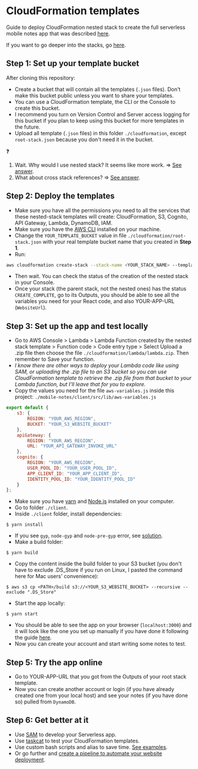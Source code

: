 # CloudFormation templates

Guide to deploy CloudFormation nested stack to create the full serverless mobile notes app that was described [here](../README.md).

If you want to go deeper into the stacks, go [here](../docs/full-explanation.md).

## Step 1: Set up your template bucket
After cloning this repository:
- Create a bucket that will contain all the templates (`.json` files). Don't make this bucket public unless you want to share your templates.
- You can use a CloudFormation template, the CLI or the Console to create this bucket.
- I recommend you turn on Version Control and Server access logging for this bucket if you plan to keep using this bucket for more templates in the future.
- Upload all template (`.json` files) in this folder `./cloudformation`, except `root-stack.json` because you don't need it in the bucket.

:question:
1. Wait. Why would I use nested stack? It seems like more work. => [See answer](../docs/why-nested-stack.md).
1. What about cross stack references? => [See answer](../docs/why-cross-stack.md).


## Step 2: Deploy the templates
- Make sure you have all the permissions you need to all the services that these nested-stack templates will create: CloudFormation, S3, Cognito, API Gateway, Lambda, DynamoDB, IAM.
- Make sure you have the [AWS CLI](https://docs.aws.amazon.com/cli/latest/userguide/cli-chap-install.html) installed on your machine.
- Change the `YOUR_TEMPLATE_BUCKET` value in file `./cloudformation/root-stack.json` with your real template bucket name that you created in **Step 1**.
- Run:
```bash
aws cloudformation create-stack --stack-name <YOUR_STACK_NAME> --template-body file://<PATH_TO_THE_ROOT_STACK_TEMPLATE>/root-stack.json --capabilities CAPABILITY_IAM
```
- Then wait. You can check the status of the creation of the nested stack in your Console.
- Once your stack (the parent stack, not the nested ones) has the status `CREATE_COMPLETE`, go to its Outputs, you should be able to see all the variables you need for your React code, and also YOUR-APP-URL (`WebsiteUrl`).

## Step 3: Set up the app and test locally
- Go to AWS Console > Lambda > Lambda Function created by the nested stack template > Function code > Code entry type > Select Upload a .zip file then choose the file `./cloudformation/lambda/lambda.zip`. Then remember to Save your function. 
- *I know there are other ways to deploy your Lambda code like using SAM, or uploading the .zip file to an S3 bucket so you can use CloudFormation template to retrieve the .zip file from that bucket to your Lambda function, but I'll leave that for you to explore.* 
- Copy the values you need for the file `aws-variables.js` inside this project: `./mobile-notes/client/src/lib/aws-variables.js`
```javascript
export default {
    s3: {
        REGION: "YOUR_AWS_REGION",
        BUCKET: "YOUR_S3_WEBSITE_BUCKET"
    },
    apiGateway: {
        REGION: "YOUR_AWS_REGION",
        URL: "YOUR_API_GATEWAY_INVOKE_URL"
    },
    cognito: {
        REGION: "YOUR_AWS_REGION",
        USER_POOL_ID: "YOUR_USER_POOL_ID",
        APP_CLIENT_ID: "YOUR_APP_CLIENT_ID",
        IDENTITY_POOL_ID: "YOUR_IDENTITY_POOL_ID"
    }
};
```
- Make sure you have [yarn](https://yarnpkg.com/lang/en/docs/cli/install/) and [Node.js](https://nodejs.org/en/download/package-manager/) installed on your computer. 
- Go to folder `./client`.
- Inside `./client` folder, install dependencies:
```
$ yarn install
```
- If you see `gyp`, `node-gyp` and `node-pre-gyp` error, see [solution](../docs/err/grpc.md).
- Make a build folder:
```
$ yarn build
```
- Copy the content inside the build folder to your S3 bucket (you don't have to exclude .DS_Store if you run on Linux, I pasted the command here for Mac users' convenience):
```
$ aws s3 cp <PATH>/build s3://<YOUR_S3_WEBSITE_BUCKET> --recursive --exclude ".DS_Store"
```
- Start the app locally:
```
$ yarn start
```
- You should be able to see the app on your browser (`localhost:3000`) and it will look like the one you set up manually if you have done it following the guide [here](../README.md).
- Now you can create your account and start writing some notes to test.

## Step 5: Try the app online
- Go to YOUR-APP-URL that you got from the Outputs of your root stack template. 
- Now you can create another account or login (if you have already created one from your local host) and see your notes (if you have done so) pulled from `DynamoDB`.

## Step 6: Get better at it
- Use [SAM](https://docs.aws.amazon.com/serverless-application-model/latest/developerguide/what-is-sam.html) to develop your Serverless app.
- Use [taskcat](https://github.com/aws-quickstart/taskcat) to test your CloudFormation templates.
- Use custom bash scripts and alias to save time. [See examples](../docs/bash-functions.md).
- Or go further and [create a pipeline to automate your website deployment](https://www.linkedin.com/pulse/provision-your-pipeline-automate-static-site-aws-viet-nguyen/).
